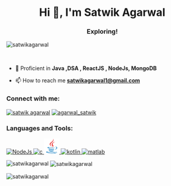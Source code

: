 <h1 align="center">Hi 👋, I'm Satwik Agarwal</h1>
<h3 align="center">Exploring!</h3>

<p align="left"> <img src="https://komarev.com/ghpvc/?username=satwikagarwal&label=Profile%20views&color=0e75b6&style=flat" alt="satwikagarwal" /> </p>

<p align="left"> <a href="https://twitter.com/" target="blank"><img src="https://img.shields.io/twitter/follow/?logo=twitter&style=for-the-badge" alt="" /></a> </p>

- 🌱 Proficient in **Java ,DSA , ReactJS , NodeJs, MongoDB**

- 📫 How to reach me **satwikagarwal1@gmail.com**

<h3 align="left">Connect with me:</h3>
<p align="left">
<a href="https://linkedin.com/in/satwik agarwal" target="blank"><img align="center" src="https://raw.githubusercontent.com/rahuldkjain/github-profile-readme-generator/master/src/images/icons/Social/linked-in-alt.svg" alt="satwik agarwal" height="30" width="40" /></a>
<a href="https://instagram.com/agarwal_satwik" target="blank"><img align="center" src="https://raw.githubusercontent.com/rahuldkjain/github-profile-readme-generator/master/src/images/icons/Social/instagram.svg" alt="agarwal_satwik" height="30" width="40" /></a>
</p>

<h3 align="left">Languages and Tools:</h3>
<p align="left"> <a href="https://nodejs.org/en" target="_blank" rel="noreferrer"> <img src="https://en.wikipedia.org/wiki/Node.js#/media/File:Node.js_logo.svg" alt="NodeJs" width="40" height="40"/> </a> <a href="https://react.dev/" target="_blank" rel="noreferrer"> <img src="https://en.wikipedia.org/wiki/React_%28JavaScript_library%29#/media/File:React_Logo_SVG.svg" alt="c" width="40" height="40"/> </a> <a href="https://www.java.com" target="_blank" rel="noreferrer"> <img src="https://raw.githubusercontent.com/devicons/devicon/master/icons/java/java-original.svg" alt="java" width="40" height="40"/> </a> <a href="https://kotlinlang.org" target="_blank" rel="noreferrer"> <img src="https://www.vectorlogo.zone/logos/kotlinlang/kotlinlang-icon.svg" alt="kotlin" width="40" height="40"/> </a> <a href="https://www.mathworks.com/" target="_blank" rel="noreferrer"> <img src="https://upload.wikimedia.org/wikipedia/commons/2/21/Matlab_Logo.png" alt="matlab" width="40" height="40"/> </a> </p>

<p><img align="left" src="https://github-readme-stats.vercel.app/api/top-langs?username=satwikagarwal&show_icons=true&locale=en&layout=compact" alt="satwikagarwal" /></p>

<p>&nbsp;<img align="center" src="https://github-readme-stats.vercel.app/api?username=satwikagarwal&show_icons=true&locale=en" alt="satwikagarwal" /></p>

<p><img align="center" src="https://github-readme-streak-stats.herokuapp.com/?user=satwikagarwal&" alt="satwikagarwal" /></p>
